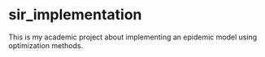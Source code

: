 # sir_implementation
This is my academic project about implementing an epidemic model using optimization methods.
